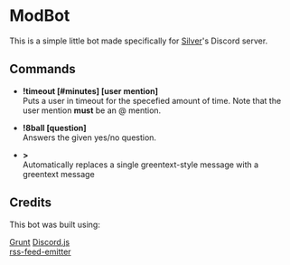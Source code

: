 # ModBot

This is a simple little bot made specifically for [Silver](http://silverliveblogsthings.tumblr.com/)'s Discord server.

## Commands
- **!timeout [#minutes] [user mention]**    
Puts a user in timeout for the specefied amount of time. Note that the user mention **must** be an @ mention.

- **!8ball [question]**    
Answers the given yes/no question.

- **>**    
Automatically replaces a single greentext-style message with a greentext message

## Credits

This bot was built using:

[Grunt](http://gruntjs.com/) 
[Discord.js](https://discord.js.org/#/)  
[rss-feed-emitter](https://github.com/filipedeschamps/rss-feed-emitter)
